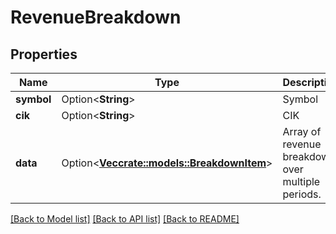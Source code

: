 # RevenueBreakdown

## Properties

Name | Type | Description | Notes
------------ | ------------- | ------------- | -------------
**symbol** | Option<**String**> | Symbol | [optional]
**cik** | Option<**String**> | CIK | [optional]
**data** | Option<[**Vec<crate::models::BreakdownItem>**](BreakdownItem.md)> | Array of revenue breakdown over multiple periods. | [optional]

[[Back to Model list]](../README.md#documentation-for-models) [[Back to API list]](../README.md#documentation-for-api-endpoints) [[Back to README]](../README.md)



